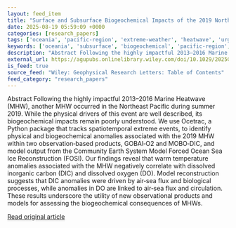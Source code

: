 ```yaml
---
layout: feed_item
title: "Surface and Subsurface Biogeochemical Impacts of the 2019 Northeast Pacific Marine Heatwave"
date: 2025-08-19 05:59:09 +0000
categories: [research_papers]
tags: ['oceania', 'pacific-region', 'extreme-weather', 'heatwave', 'urgent']
keywords: ['oceania', 'subsurface', 'biogeochemical', 'pacific-region', 'surface', 'extreme-weather', 'heatwave', 'urgent']
description: "Abstract Following the highly impactful 2013–2016 Marine Heatwave (MHW), another MHW occurred in the Northeast Pacific during summer 2019"
external_url: https://agupubs.onlinelibrary.wiley.com/doi/10.1029/2025GL115230?af=R
is_feed: true
source_feed: "Wiley: Geophysical Research Letters: Table of Contents"
feed_category: "research_papers"
---
```


Abstract Following the highly impactful 2013–2016 Marine Heatwave (MHW), another MHW occurred in the Northeast Pacific during summer 2019. While the physical drivers of this event are well described, its biogeochemical impacts remain poorly understood. We use Ocetrac, a Python package that tracks spatiotemporal extreme events, to identify physical and biogeochemical anomalies associated with the 2019 MHW within two observation‐based products, GOBAI‐O2 and MOBO‐DIC, and model output from the Community Earth System Model Forced Ocean Sea Ice Reconstruction (FOSI). Our findings reveal that warm temperature anomalies associated with the MHW negatively correlate with dissolved inorganic carbon (DIC) and dissolved oxygen (DO). Model reconstruction suggests that DIC anomalies were driven by air‐sea flux and biological processes, while anomalies in DO are linked to air‐sea flux and circulation. These results underscore the utility of new observational products and models for assessing the biogeochemical consequences of MHWs.

[Read original article](https://agupubs.onlinelibrary.wiley.com/doi/10.1029/2025GL115230?af=R)

